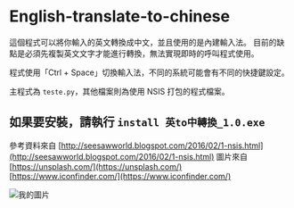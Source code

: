 # English-translate-to-chinese

這個程式可以將你輸入的英文轉換成中文，並且使用的是內建輸入法。
目前的缺點是必須先複製英文文字才能進行轉換，無法實現即時的呼叫程式使用。
  
程式使用「Ctrl + Space」切換輸入法，不同的系統可能會有不同的快捷鍵設定。
  
主程式為 `teste.py`，其他檔案則為使用 NSIS 打包的程式檔案。
   
## 如果要安裝，請執行 `install 英to中轉換_1.0.exe`


參考資料來自 [http://seesawworld.blogspot.com/2016/02/1-nsis.html](http://seesawworld.blogspot.com/2016/02/1-nsis.html)
圖片來自 [https://unsplash.com/](https://unsplash.com/) [https://www.iconfinder.com/](https://www.iconfinder.com/)


![我的圖片](resource/github.ico)
